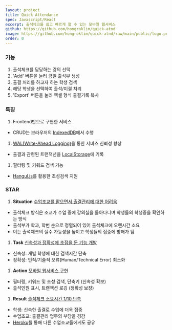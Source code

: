 ```yaml
---
layout: project
title: Quick Attendance
spec: Javascript/React
excerpt: 출석체크를 쉽고 빠르게 할 수 있는 모바일 웹서비스 
github: https://github.com/hongroklim/quick-atnd
image: https://github.com/hongroklim/quick-atnd/raw/main/public/logo.png
order: 0
---
```


### 기능

1. 출석체크를 담당하는 강의 선택
1. 'Add' 버튼을 눌러 금일 출석부 생성
1. 출결 처리를 하고자 하는 학생 검색
1. 해당 학생을 선택하여 출석/미결 처리
1. 'Export' 버튼을 눌러 엑셀 형식 출결기록 복사

### 특징 

1. Frontend만으로 구현한 서비스
  * CRUD는 브라우저의 [IndexedDB](https://developer.mozilla.org/en-US/docs/Web/API/IndexedDB_API)에서 수행
1. [WAL(Write-Ahead Logging)](https://en.wikipedia.org/wiki/Write-ahead_logging)을 통한 서비스 신뢰성 향상
  * 출결과 관련된 트랜잭션을 [LocalStorage](https://developer.mozilla.org/en-US/docs/Web/API/Window/localStorage)에 기록
1. 필터링 및 키워드 검색 기능
  * [Hangul.js](https://github.com/e-/Hangul.js/)를 활용한 초성검색 지원

### STAR

1. **Situation** <u>수업조교를 맡으면서 출결관리에 대한 어려움</u>
  * 출석체크 방식은 조교가 수업 중에 강의실을 돌아다니며 학생들의 학생증을 확인하는 방식
  * 출석부가 학과, 학번 순으로 정렬되어 있어 출석체크에 오랜시간 소요
  * 이는 출석체크의 실수 가능성을 높이고 학생들의 집중에 방해가 됨
1. **Task** <u>신속성과 정확성에 초점을 둔 기능 개발</u>
  * 신속성: 개별 학생에 대한 검색시간 단축
  * 정확성: 인적/기술적 오류(Human/Technical Error) 최소화
1. **Action** <u>모바일 웹서비스 구현</u>
  * 필터링, 키워드 및 초성 검색, 단축키 (신속성 확보)
  * 출석인원 표시, 트랜잭션 로깅 (정확성 보장)
1. **Result** <u>출석체크 소요시간 1/10 단축</u>
  * 학생: 신속한 출결로 수업에 더욱 집중
  * 수업조교: 출결관리 업무의 부담을 경감
  * [Heroku](https://www.heroku.com)를 통해 다른 수업조교들에게도 공유
